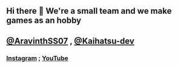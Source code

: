 ## Hi there 👋 We're a small team and we make games as an hobby

## [@AravinthSS07](https://github.com/AravinthSS07) , [@Kaihatsu-dev](https://github.com/KAIHATSU-dev) 

### [Instagram](https://www.instagram.com/blaze_developers/) ; [YouTube](https://www.youtube.com/@blazedevelopers7688)
<!--

**Here are some ideas to get you started:**

🙋‍♀️ A short introduction - what is your organization all about?
🌈 Contribution guidelines - how can the community get involved?
👩‍💻 Useful resources - where can the community find your docs? Is there anything else the community should know?
🍿 Fun facts - what does your team eat for breakfast?
🧙 Remember, you can do mighty things with the power of [Markdown](https://docs.github.com/github/writing-on-github/getting-started-with-writing-and-formatting-on-github/basic-writing-and-formatting-syntax)
-->
